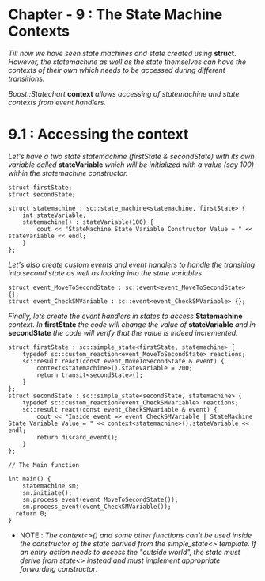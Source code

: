 # Chapter - 9 : The State Machine Contexts

_Till now we have seen state machines and state created using_ __struct__. _However, the statemachine as well as the state themselves can have the contexts of their own which needs to be accessed during different transitions._

_Boost::Statechart_ __context__ _allows accessing of statemachine and state contexts from event handlers._

# 9.1 : Accessing the context

_Let's have a two state statemachine (firstState & secondState) with its own variable called_  __stateVariable__ _which will be initialized with a value (say 100) within the statemachine constructor._

```
struct firstState;
struct secondState;

struct statemachine : sc::state_machine<statemachine, firstState> {
	int stateVariable;
	statemachine() : stateVariable(100) {
		cout << "StateMachine State Variable Constructor Value = " << stateVariable << endl;
	}
};

```
_Let's also create custom events and event handlers to handle the transiting into second state as well as looking into the state variables_

```
struct event_MoveToSecondState : sc::event<event_MoveToSecondState> {};
struct event_CheckSMVariable : sc::event<event_CheckSMVariable> {};

```
_Finally, lets create the event handlers in states to access_ __Statemachine__ _context. In_ __firstState__ _the code will change the value of_ __stateVariable__ _and in_ __secondState__ _the code will verify that the value is indeed incremented._

```
struct firstState : sc::simple_state<firstState, statemachine> {
	typedef sc::custom_reaction<event_MoveToSecondState> reactions;
	sc::result react(const event_MoveToSecondState & event) {
		context<statemachine>().stateVariable = 200;
		return transit<secondState>();
	}
};
struct secondState : sc::simple_state<secondState, statemachine> {
	typedef sc::custom_reaction<event_CheckSMVariable> reactions;
	sc::result react(const event_CheckSMVariable & event) {
		cout << "Inside event => event_CheckSMVariable | StateMachine State Variable Value = " << context<statemachine>().stateVariable << endl;
		return discard_event();
	}
};

// The Main function

int main() {
	statemachine sm;
	sm.initiate();
	sm.process_event(event_MoveToSecondState());
	sm.process_event(event_CheckSMVariable());
  return 0;
}
```

- NOTE : _The context<>() and some other functions can't be used inside the constructor of the state derived from the simple_state<> template. If an entry action needs to access the "outside world", the state must derive from state<> instead and must implement appropriate forwarding constructor_. 

